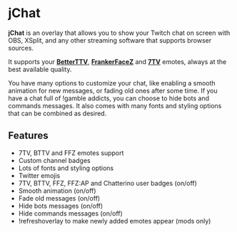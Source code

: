 # jChat

**jChat** is an overlay that allows you to show your Twitch chat on screen with OBS, XSplit, and any other streaming software that supports browser sources.

It supports your [**BetterTTV**](https://betterttv.com/), [**FrankerFaceZ**](https://www.frankerfacez.com/) and [**7TV**](https://7tv.app/) emotes, always at the best available quality.

You have many options to customize your chat, like enabling a smooth animation for new messages, or fading old ones after some time.
If you have a chat full of !gamble addicts, you can choose to hide bots and commands messages.
It also comes with many fonts and styling options that can be combined as desired.

## Features

- 7TV, BTTV and FFZ emotes support
- Custom channel badges
- Lots of fonts and styling options
- Twitter emojis
- 7TV, BTTV, FFZ, FFZ:AP and Chatterino user badges (on/off)
- Smooth animation (on/off)
- Fade old messages (on/off)
- Hide bots messages (on/off)
- Hide commands messages (on/off)
- !refreshoverlay to make newly added emotes appear (mods only)

